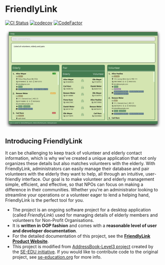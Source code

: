 # FriendlyLink

[![CI Status](https://github.com/AY2223S2-CS2103T-W12-1/tp/workflows/Java%20CI/badge.svg)](https://github.com/AY2223S2-CS2103T-W12-1/tp/actions)
[![codecov](https://codecov.io/gh/AY2223S2-CS2103T-W12-1/tp/branch/master/graph/badge.svg?token=RHIRHCXSMR)](https://codecov.io/gh/AY2223S2-CS2103T-W12-1/tp)
[![CodeFactor](https://www.codefactor.io/repository/github/ay2223s2-cs2103t-w12-1/tp/badge)](https://www.codefactor.io/repository/github/ay2223s2-cs2103t-w12-1/tp)

![Ui](docs/images/Ui.png)

## Introducing FriendlyLink

It can be challenging to keep track of volunteer and elderly contact information, which is why we've created a unique application that not only organizes these details but also matches volunteers with the elderly. With FriendlyLink, administrators can easily manage their database and pair volunteers with the elderly they want to help, all through an intuitive, user-friendly interface. Our goal is to make volunteer and elderly management simple, efficient, and effective, so that NPOs can focus on making a difference in their communities. Whether you're an administrator looking to streamline your operations or a volunteer eager to lend a helping hand, FriendlyLink is the perfect tool for you.

* The project is an ongoing software project for a desktop application (called _FriendlyLink_) used for managing details of elderly members and volunteers for Non-Profit Organisations.
* It is **written in OOP fashion** and comes with a **reasonable level of user and developer documentation**.
* For the detailed documentation of this project, see the **[FriendlyLink Product Website](https://ay2223s2-cs2103t-w12-1.github.io/tp/)**.
* This project is modified from [AddressBook-Level3 project](https://se-education.org/addressbook-level3) created by the [SE-EDU initiative](https://se-education.org). If you would like to contribute code to the original project, see [se-education.org](https://se-education.org#https://se-education.org/#contributing) for more info.
